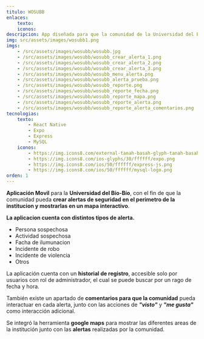 ```yaml
---
titulo: WOSUBB
enlaces:
    texto:
    iconos:
descripcion: App diseñada para que la comunidad de la Universidad del Bío-Bío pueda crear alertas de seguridad en el perímetro de la institución y mostrarlas en el mapa.
img: src/assets/images/wosubb1.png
imgs: 
    - /src/assets/images/wosubb/wosubb.jpg
    - /src/assets/images/wosubb/wosubb_crear_alerta_1.png
    - /src/assets/images/wosubb/wosubb_crear_alerta_2.png
    - /src/assets/images/wosubb/wosubb_crear_alerta_3.png
    - /src/assets/images/wosubb/wosubb_menu_alerta.png
    - /src/assets/images/wosubb/wosubb_alerta_prueba.png
    - /src/assets/images/wosubb/wosubb_reporte.png
    - /src/assets/images/wosubb/wosubb_reporte_fecha.png
    - /src/assets/images/wosubb/wosubb_reporte_mapa.png
    - /src/assets/images/wosubb/wosubb_reporte_alerta.png
    - /src/assets/images/wosubb/wosubb_reporte_alerta_comentarios.png
tecnologias:
    texto: 
        - React Native
        - Expo
        - Express
        - MySQL
    iconos:
        - https://img.icons8.com/external-tanah-basah-glyph-tanah-basah/50/ffffff/external-react-social-media-tanah-basah-glyph-tanah-basah.png
        - https://img.icons8.com/ios-glyphs/30/ffffff/expo.png
        - https://img.icons8.com/ios/50/ffffff/express-js.png
        - https://img.icons8.com/ios/50/ffffff/mysql-logo.png
orden: 1
---
```


**Aplicación Movil** para la **Universidad del Bío-Bío**, con el fin de que la comunidad pueda **crear alertas de seguridad en el perimetro de la institucion y mostrarlas en un mapa interactivo**.

**La aplicacion cuenta con distintos tipos de alerta.**
- Persona sospechosa
- Actividad sospechosa
- Facha de ilumunacion
- Incidente de robo
- Incidente de violencia
- Otros

<!-- <img src="../src/assets/images/wosubb_alerts.png" width="330"> -->


La aplicación cuenta con un **historial de registro**, accesible solo por usuarios con rol de administrador, el cual se puede buscar por un rago de fecha y hora.

<!-- <img align="center" src="../src/assets/images/wosubb_reporte.png" width="330"> -->

También existe un apartado de **comentarios para que la comunidad** pueda interactuar en cada alerta, junto con las acciones de ***"visto"*** y ***"me gusta"*** como interacción adicional. 

Se integró la herramienta **google maps** para mostrar las diferentes areas de la institución junto con las **alertas** realizadas por la comunidad.


